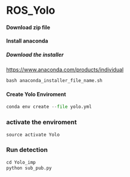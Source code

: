 # ROS_Yolo

#### Download zip file

#### Install anaconda
##### Download the installer

https://www.anaconda.com/products/individual


```python
bash anaconda_installer_file_name.sh
```

#### Create Yolo Enviroment

```python
conda env create --file yolo.yml
```
### activate the enviroment
```python
source activate Yolo
```

### Run detection 
```python
cd Yolo_imp
python sub_pub.py
```



